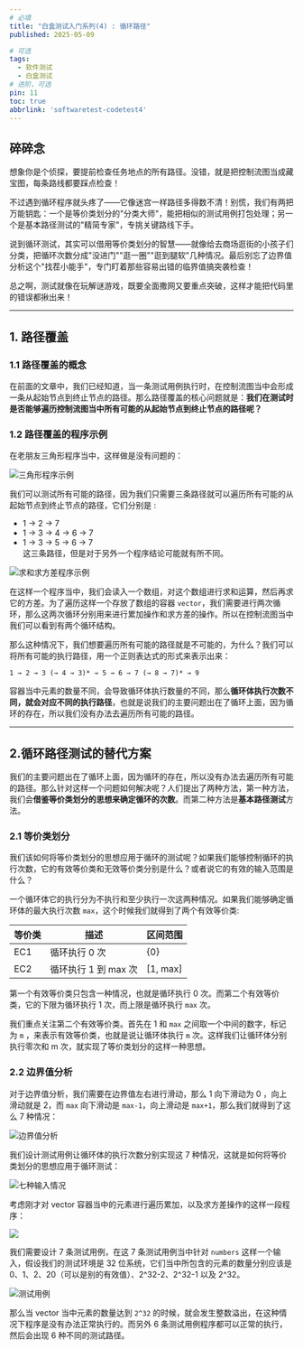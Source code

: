 ```yaml
---
# 必填
title: "白盒测试入门系列(4) : 循环路径"
published: 2025-05-09

# 可选
tags:
  - 软件测试
  - 白盒测试
# 进阶，可选
pin: 11
toc: true
abbrlink: 'softwaretest-codetest4'
---
```


## 碎碎念

想象你是个侦探，要提前检查任务地点的所有路径。没错，就是把控制流图当成藏宝图，每条路线都要踩点检查！

不过遇到循环程序就头疼了——它像迷宫一样路径多得数不清！别慌，我们有两把万能钥匙：一个是等价类划分的"分类大师"，能把相似的测试用例打包处理；另一个是基本路径测试的"精简专家"，专挑关键路线下手。

说到循环测试，其实可以借用等价类划分的智慧——就像给去商场逛街的小孩子们分类，把循环次数分成"没进门""逛一圈""逛到腿软"几种情况。最后别忘了边界值分析这个"找茬小能手"，专门盯着那些容易出错的临界值搞突袭检查！

总之啊，测试就像在玩解谜游戏，既要全面撒网又要重点突破，这样才能把代码里的错误都揪出来！

---
## 1. 路径覆盖

### 1.1 路径覆盖的概念

在前面的文章中，我们已经知道，当一条测试用例执行时，在控制流图当中会形成一条从起始节点到终止节点的路径。那么路径覆盖的核心问题就是：**我们在测试时是否能够遍历控制流图当中所有可能的从起始节点到终止节点的路径呢？** 

### 1.2 路径覆盖的程序示例

在老朋友三角形程序当中，这样做是没有问题的：

![三角形程序示例](https://cdn.ethanzhou.cn/i/2025/05/10/681eff4b58fd7.jpg)

我们可以测试所有可能的路径，因为我们只需要三条路径就可以遍历所有可能的从起始节点到终止节点的路径，它们分别是 :
- 1 → 2 → 7
- 1 → 3 → 4 → 6 → 7
- 1 → 3 → 5 → 6 → 7  
这三条路径，但是对于另外一个程序结论可能就有所不同。

![求和求方差程序示例](https://cdn.ethanzhou.cn/i/2025/05/10/681effc2269f4.jpg)

在这样一个程序当中，我们会读入一个数组，对这个数组进行求和运算，然后再求它的方差。为了遍历这样一个存放了数组的容器 `vector`，我们需要进行两次循环，那么这两次循环分别用来进行累加操作和求方差的操作。所以在控制流图当中我们可以看到有两个循环结构。

那么这种情况下，我们想要遍历所有可能的路径就是不可能的，为什么？我们可以将所有可能的执行路径，用一个正则表达式的形式来表示出来：

```
1 → 2 → 3 (→ 4 → 3)* → 5 → 6 → 7 (→ 8 → 7)* → 9 
```

容器当中元素的数量不同，会导致循环体执行数量的不同，那么**循环体执行次数不同，就会对应不同的执行路径**，也就是说我们的主要问题出在了循环上面，因为循环的存在，所以我们没有办法去遍历所有可能的路径。

---
## 2.循环路径测试的替代方案

我们的主要问题出在了循环上面，因为循环的存在，所以没有办法去遍历所有可能的路径。那么针对这样一个问题如何解决呢？人们提出了两种方法，第一种方法，我们会**借鉴等价类划分的思想来确定循环的次数**。而第二种方法是**基本路径测试**方法。

### 2.1 等价类划分

我们该如何将等价类划分的思想应用于循环的测试呢？如果我们能够控制循环的执行次数，它的有效等价类和无效等价类分别是什么？或者说它的有效的输入范围是什么？

一个循环体它的执行分为不执行和至少执行一次这两种情况。如果我们能够确定循环体的最大执行次数 `max`，这个时候我们就得到了两个有效等价类:

| 等价类 | 描述             | 区间范围     |
| --- | -------------- | -------- |
| EC1 | 循环执行 0 次       | {0}      |
| EC2 | 循环执行 1 到 max 次 | [1, max] |
第一个有效等价类只包含一种情况，也就是循环执行 0 次。而第二个有效等价类，它的下限为循环执行 1 次，而上限是循环执行 `max` 次。

我们重点关注第二个有效等价类。首先在 1 和 `max` 之间取一个中间的数字，标记为 `m` ，来表示有效等价类，也就是说让循环体执行 `m` 次。这样我们让循环体分别执行零次和 m 次，就实现了等价类划分的这样一种思想。

### 2.2 边界值分析

对于边界值分析，我们需要在边界值左右进行滑动，那么 1 向下滑动为 0 ，向上滑动就是 2，而 `max` 向下滑动是 `max-1`，向上滑动是 `max+1`，那么我们就得到了这么 7 种情况：

![边界值分析](https://cdn.ethanzhou.cn/i/2025/05/10/681f0293e258b.jpg)

我们设计测试用例让循环体的执行次数分别实现这 7 种情况，这就是如何将等价类划分的思想应用于循环测试：

![七种输入情况](https://cdn.ethanzhou.cn/i/2025/05/10/681f02ea52c3d.jpg)

考虑刚才对 vector 容器当中的元素进行遍历累加，以及求方差操作的这样一段程序：

![](https://cdn.ethanzhou.cn/i/2025/05/10/681f034a58b22.jpg)

我们需要设计 7 条测试用例，在这 7 条测试用例当中针对 `numbers` 这样一个输入，假设我们的测试环境是 32 位系统，它们当中所包含的元素的数量分别应该是 0、1、2、20（可以是别的有效值）、2^32-2、2^32-1 以及 2^32。

![测试用例](https://cdn.ethanzhou.cn/i/2025/05/10/681f04009a028.jpg)

那么当 vector 当中元素的数量达到 `2^32` 的时候，就会发生整数溢出，在这种情况下程序是没有办法正常执行的。而另外 6 条测试用例程序都可以正常的执行，然后会出现 6 种不同的测试路径。




